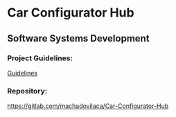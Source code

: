 # Car Configurator Hub

## Software Systems Development

### Project Guidelines:

[Guidelines](guidelines.pdf)

### Repository:

https://gitlab.com/machadovilaca/Car-Configurator-Hub